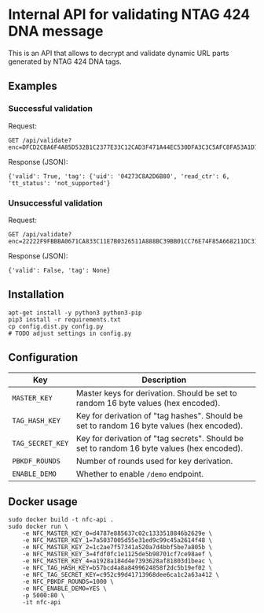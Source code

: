 # Internal API for validating NTAG 424 DNA message

This is an API that allows to decrypt and validate dynamic URL parts generated by NTAG 424 DNA tags.

## Examples
### Successful validation
Request:
```
GET /api/validate?enc=DFCD2C8A6F4A85D532B1C2377E33C12CAD3F471A44EC530DFA3C3C5AFC8FA53A1D7F4D986E052D20FA228F58469C987D9A23225B15224415
```

Response (JSON):
```
{'valid': True, 'tag': {'uid': '04273C8A2D6B80', 'read_ctr': 6, 'tt_status': 'not_supported'}
```

### Unsuccessful validation
Request:
```
GET /api/validate?enc=22222F9FBBBA0671CA833C11E7B0326511A888BC39BB01CC76E74F85A668211DC31BEA35F15E325EA2AB14820E946F0F16B868C4C9122222
```

Response (JSON):
```
{'valid': False, 'tag': None}
```

## Installation

```
apt-get install -y python3 python3-pip
pip3 install -r requirements.txt
cp config.dist.py config.py
# TODO adjust settings in config.py
```

## Configuration

| Key           | Description               |
| ------------- | ------------------- |
| `MASTER_KEY` | Master keys for derivation. Should be set to random 16 byte values (hex encoded). |
| `TAG_HASH_KEY` | Key for derivation of "tag hashes". Should be set to random 16 byte values (hex encoded). |
| `TAG_SECRET_KEY` | Key for derivation of "tag secrets". Should be set to random 16 byte values (hex encoded). |
| `PBKDF_ROUNDS` | Number of rounds used for key derivation. |
| `ENABLE_DEMO` | Whether to enable `/demo` endpoint. |

## Docker usage
```
sudo docker build -t nfc-api .
sudo docker run \
    -e NFC_MASTER_KEY_0=d4787e885637c02c1333518846b2629e \
    -e NFC_MASTER_KEY_1=7a5037005d55e31ed9c99c45a2614f48 \
    -e NFC_MASTER_KEY_2=1c2ae7f57341a520a7d4bbf5be7a805b \
    -e NFC_MASTER_KEY_3=4fdf0fc1e1125de5b98701cf7ce98aef \
    -e NFC_MASTER_KEY_4=a1928a184d4e7393628af81803d1beac \
    -e NFC_TAG_HASH_KEY=b57bcd4a8a8499624858f2dc5b19ef02 \
    -e NFC_TAG_SECRET_KEY=c952c99d41713968dee6ca1c2a63a412 \
    -e NFC_PBKDF_ROUNDS=1000 \
    -e NFC_ENABLE_DEMO=YES \
    -p 5000:80 \
    -it nfc-api
```
